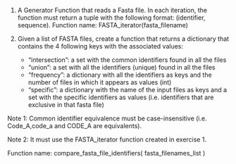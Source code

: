 1) A Generator Function that reads a Fasta file. In each iteration, the function
must return a tuple with the following format: (identifier, sequence).
Function name: FASTA_iterator(fasta_filename)

2) Given a list of FASTA files, create a function that returns a dictionary that contains
the 4 following keys with the associated values:
    - “intersection”: a set with the common identifiers found in all the files
    - “union”: a set with all the identifiers (unique) found in all the files
    - “frequency”: a dictionary with all the identifiers as keys and the number of files
    in which it appears as values (int)
    - “specific”: a dictionary with the name of the input files as keys and a set with the
    specific identifiers as values (i.e. identifiers that are exclusive in that fasta file)

Note 1: Common identifier equivalence must be case-insensitive (i.e. Code_A,code_a and
CODE_A are equivalents).

Note 2: It must use the FASTA_iterator function created in exercise 1.

Function name:
compare_fasta_file_identifiers( fasta_filenames_list )
